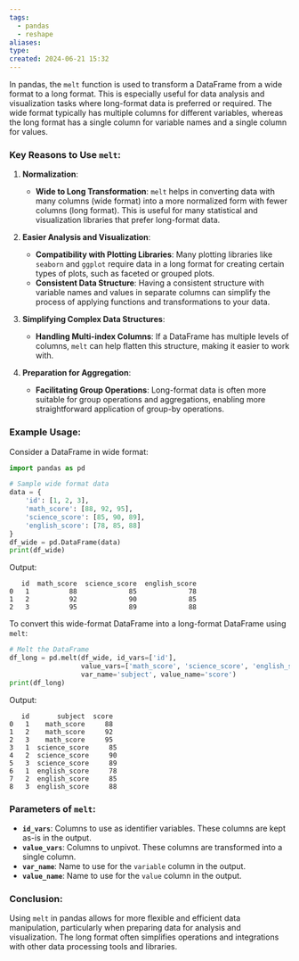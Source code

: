 ```yaml
---
tags:
  - pandas
  - reshape
aliases: 
type: 
created: 2024-06-21 15:32
---
```

In pandas, the `melt` function is used to transform a DataFrame from a wide format to a long format. This is especially useful for data analysis and visualization tasks where long-format data is preferred or required. The wide format typically has multiple columns for different variables, whereas the long format has a single column for variable names and a single column for values. 

### Key Reasons to Use `melt`:

1. **Normalization**:
   - **Wide to Long Transformation**: `melt` helps in converting data with many columns (wide format) into a more normalized form with fewer columns (long format). This is useful for many statistical and visualization libraries that prefer long-format data.
   
2. **Easier Analysis and Visualization**:
   - **Compatibility with Plotting Libraries**: Many plotting libraries like `seaborn` and `ggplot` require data in a long format for creating certain types of plots, such as faceted or grouped plots.
   - **Consistent Data Structure**: Having a consistent structure with variable names and values in separate columns can simplify the process of applying functions and transformations to your data.

3. **Simplifying Complex Data Structures**:
   - **Handling Multi-index Columns**: If a DataFrame has multiple levels of columns, `melt` can help flatten this structure, making it easier to work with.
   
4. **Preparation for Aggregation**:
   - **Facilitating Group Operations**: Long-format data is often more suitable for group operations and aggregations, enabling more straightforward application of group-by operations.

### Example Usage:

Consider a DataFrame in wide format:

```python
import pandas as pd

# Sample wide format data
data = {
    'id': [1, 2, 3],
    'math_score': [88, 92, 95],
    'science_score': [85, 90, 89],
    'english_score': [78, 85, 88]
}
df_wide = pd.DataFrame(data)
print(df_wide)
```

Output:

```
   id  math_score  science_score  english_score
0   1          88             85             78
1   2          92             90             85
2   3          95             89             88
```

To convert this wide-format DataFrame into a long-format DataFrame using `melt`:

```python
# Melt the DataFrame
df_long = pd.melt(df_wide, id_vars=['id'], 
                  value_vars=['math_score', 'science_score', 'english_score'], 
                  var_name='subject', value_name='score')
print(df_long)
```

Output:

```
   id       subject  score
0   1    math_score     88
1   2    math_score     92
2   3    math_score     95
3   1  science_score     85
4   2  science_score     90
5   3  science_score     89
6   1  english_score     78
7   2  english_score     85
8   3  english_score     88
```

### Parameters of `melt`:

- **`id_vars`**: Columns to use as identifier variables. These columns are kept as-is in the output.
- **`value_vars`**: Columns to unpivot. These columns are transformed into a single column.
- **`var_name`**: Name to use for the `variable` column in the output.
- **`value_name`**: Name to use for the `value` column in the output.

### Conclusion:

Using `melt` in pandas allows for more flexible and efficient data manipulation, particularly when preparing data for analysis and visualization. The long format often simplifies operations and integrations with other data processing tools and libraries.